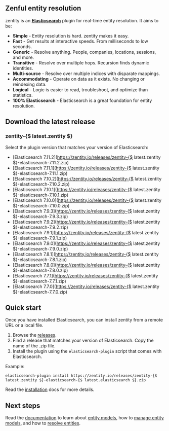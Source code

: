 ## <a name="overview">Zenful entity resolution</a>

zentity is an **[Elasticsearch](https://www.elastic.co/products/elasticsearch)** plugin for real-time entity
resolution. It aims to be:

- **Simple** - Entity resolution is hard. zentity makes it easy.
- **Fast** - Get results at interactive speeds. From milliseconds to low seconds.
- **Generic** - Resolve anything. People, companies, locations, sessions, and more.
- **Transitive** - Resolve over multiple hops. Recursion finds dynamic identities.
- **Multi-source** - Resolve over multiple indices with disparate mappings.
- **Accommodating** - Operate on data as it exists. No changing or reindexing data.
- **Logical** - Logic is easier to read, troubleshoot, and optimize than statistics.
- **100% Elasticsearch** - Elasticsearch is a great foundation for entity resolution.


## <a name="latest-release">Download the latest release</a>


### zentity-{$ latest.zentity $}

Select the plugin version that matches your version of Elasticsearch:

- [Elasticsearch 7.11.2](https://zentity.io/releases/zentity-{$ latest.zentity $}-elasticsearch-7.11.2.zip)
- [Elasticsearch 7.11.1](https://zentity.io/releases/zentity-{$ latest.zentity $}-elasticsearch-7.11.1.zip)
- [Elasticsearch 7.10.2](https://zentity.io/releases/zentity-{$ latest.zentity $}-elasticsearch-7.10.2.zip)
- [Elasticsearch 7.10.1](https://zentity.io/releases/zentity-{$ latest.zentity $}-elasticsearch-7.10.1.zip)
- [Elasticsearch 7.10.0](https://zentity.io/releases/zentity-{$ latest.zentity $}-elasticsearch-7.10.0.zip)
- [Elasticsearch 7.9.3](https://zentity.io/releases/zentity-{$ latest.zentity $}-elasticsearch-7.9.3.zip)
- [Elasticsearch 7.9.2](https://zentity.io/releases/zentity-{$ latest.zentity $}-elasticsearch-7.9.2.zip)
- [Elasticsearch 7.9.1](https://zentity.io/releases/zentity-{$ latest.zentity $}-elasticsearch-7.9.1.zip)
- [Elasticsearch 7.9.0](https://zentity.io/releases/zentity-{$ latest.zentity $}-elasticsearch-7.9.0.zip)
- [Elasticsearch 7.8.1](https://zentity.io/releases/zentity-{$ latest.zentity $}-elasticsearch-7.8.1.zip)
- [Elasticsearch 7.8.0](https://zentity.io/releases/zentity-{$ latest.zentity $}-elasticsearch-7.8.0.zip)
- [Elasticsearch 7.7.1](https://zentity.io/releases/zentity-{$ latest.zentity $}-elasticsearch-7.7.1.zip)
- [Elasticsearch 7.7.0](https://zentity.io/releases/zentity-{$ latest.zentity $}-elasticsearch-7.7.0.zip)


## <a name="quick-start">Quick start</a>

Once you have installed Elasticsearch, you can install zentity from a remote URL or a local file.

1. Browse the [releases](/releases).
2. Find a release that matches your version of Elasticsearch. Copy the name of the .zip file.
3. Install the plugin using the `elasticsearch-plugin` script that comes with Elasticsearch.

Example:

`elasticsearch-plugin install https://zentity.io/releases/zentity-{$ latest.zentity $}-elasticsearch-{$ latest.elasticsearch $}.zip`

Read the [installation](/docs/installation) docs for more details.

## <a name="next-steps">Next steps</a>

Read the [documentation](/docs) to learn about [entity models](/docs/entity-models),
how to [manage entity models](/docs/rest-apis/models-api), and how to [resolve entities](/docs/rest-apis/resolution-api).
